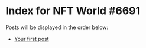 # Index for NFT World #6691
Posts will be displayed in the order below:

- [Your first post](./001-first.md)

